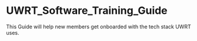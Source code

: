 # UWRT_Software_Training_Guide
This Guide will help new members get onboarded with the tech stack UWRT uses. 
